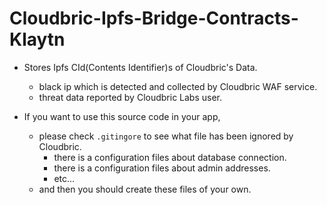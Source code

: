 # Cloudbric-Ipfs-Bridge-Contracts-Klaytn

* Stores Ipfs CId(Contents Identifier)s of Cloudbric's Data.
	* black ip which is detected and collected by Cloudbric WAF service.
	* threat data reported by Cloudbric Labs user.

* If you want to use this source code in your app,
	* please check `.gitingore` to see what file has been ignored by Cloudbric.
		* there is a configuration files about database connection.
		* there is a configuration files about admin addresses.
		* etc...
	* and then you should create these files of your own.
